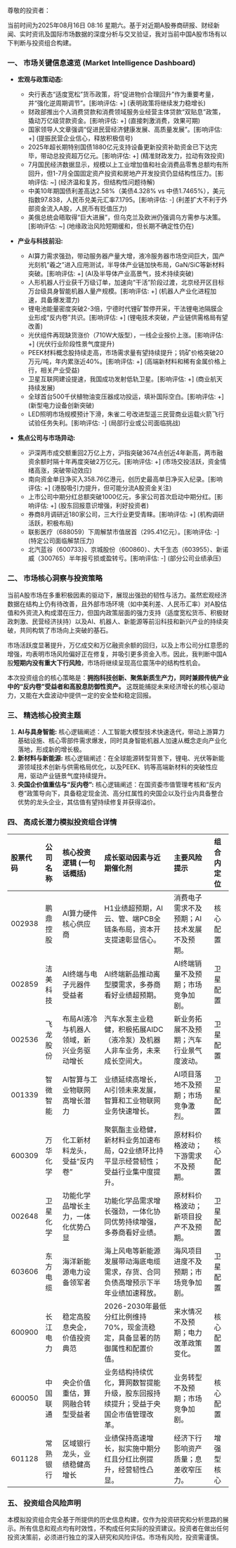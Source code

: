 尊敬的投资者：

当前时间为2025年08月16日 08:16 星期六。基于对近期A股券商研报、财经新闻、实时资讯及国际市场数据的深度分析与交叉验证，我对当前中国A股市场有以下判断与投资组合构建。

### 一、 市场关键信息速览 (Market Intelligence Dashboard)

*   **宏观与政策动态:**
    *   央行表态“适度宽松”货币政策，将“促进物价合理回升”作为重要考量，并“强化逆周期调节”。[影响评估: +] (表明政策将继续发力稳增长)
    *   财政部推出个人消费贷款和消费领域服务业经营主体贷款“双贴息”政策，撬动万亿级贷款资金。[影响评估: +] (直接刺激消费，效果可期)
    *   国家领导人文章强调“促进民营经济健康发展、高质量发展”。[影响评估: +] (提振民营企业信心，释放积极信号)
    *   2025年超长期特别国债1880亿元支持设备更新投资补助资金已下达完毕，带动总投资超万亿元。[影响评估: +] (精准财政发力，拉动有效投资)
    *   7月国民经济数据显示，规模以上工业增加值和社会消费品零售总额均有所回升，但1-7月全国固定资产投资和房地产开发投资仍显结构性压力。[影响评估: ~] (经济温和复苏，但结构性问题待解)
    *   中美10年期国债利差高达2.58%（美债4.328% vs 中债1.7465%），美元指数97.838，人民币兑美元汇率7.1795。[影响评估: -] (利差扩大不利于外部资金流入A股，人民币有贬值压力)
    *   美俄总统会晤取得“巨大进展”，但乌克兰及欧洲仍强调乌方需参与决策。[影响评估: ~] (地缘政治风险短期缓和，但长期不确定性仍在)

*   **产业与科技前沿:**
    *   AI算力需求强劲，带动服务器产量大增，液冷服务器市场空间巨大，国产光刻机“羲之”进入应用测试，半导体产业链加快布局，GaN/SiC等新材料突破。[影响评估: +] (AI及半导体产业高景气，技术持续突破)
    *   人形机器人行业获千万级订单，加速向“干活”阶段过渡，北京经开区目标万台级具身智能机器人量产规模。[影响评估: +] (机器人产业化进程加速，具备爆发潜力)
    *   锂电池能量密度突破2-3倍，宁德时代锂矿暂停开采，干法锂电池隔膜企业形成“反内卷”共识。[影响评估: +] (锂电技术突破，产业链供需格局有望改善)
    *   光伏组件再现缺货涨价（710W大版型），一线企业报价上涨。[影响评估: +] (光伏行业阶段性景气度提升)
    *   PEEK材料概念股持续走高，市场需求量有望持续提升；钨矿价格突破20万元/吨，年内累涨近40%。[影响评估: +] (高端新材料和稀有金属价格上行，相关产业受益)
    *   卫星互联网建设提速，我国成功发射低轨卫星。[影响评估: +] (商业航天持续发展)
    *   全球首台500千伏植物油变压器成功投运，填补国际空白。[影响评估: +] (新型电力设备创新突破)
    *   LED照明市场规模预计下滑，朱雀二号改进型遥三民营商业运载火箭飞行试验任务失利。[影响评估: -] (局部行业或公司面临挑战)

*   **焦点公司与市场异动:**
    *   沪深两市成交额重回2万亿上方，沪指突破3674点创近4年新高，两市融资余额时隔十年再度突破2万亿元。[影响评估: +] (市场交投活跃，资金情绪高涨，突破带动效应)
    *   南向资金单日净买入358.76亿港元，创历史最高单日净买入纪录。[影响评估: +] (港股吸引力提升，但可能分流A股资金关注)
    *   上市公司中期分红总额突破1000亿元，多家公司首次启动中期分红。[影响评估: +] (股东回报意识增强，利好投资者)
    *   券商8月调研近180家公司，三大行业更受青睐。[影响评估: +] (机构调研活跃，积极布局)
    *   联影医疗（688059）下周解禁市值居首（295.41亿元）。[影响评估: -] (特定公司面临解禁压力)
    *   北汽蓝谷（600733）、京城股份（600860）、大千生态（603955）、新诺威（300765）半年报亏损或盈转亏。[影响评估: -] (部分公司业绩承压)

### 二、 市场核心洞察与投资策略

当前A股市场在多重积极因素的驱动下，展现出强劲的韧性与活力。虽然宏观经济数据在结构上仍有待改善，且外部市场环境（如中美利差、人民币汇率）对A股估值和外资流入构成潜在压力，但国内政策层面的强力支持（适度宽松货币、积极财政刺激、民营经济扶持）以及AI、机器人、新能源等前沿科技和新兴产业的持续突破，共同构筑了市场向上突破的基石。

市场活跃度显著提升，万亿成交和万亿融资余额的回归，以及上市公司分红意愿的增强，均表明市场风险偏好正在修复，并吸引更多资金入市。因此，我判断中国A股**短期内没有重大下行风险**，市场将继续呈现高位震荡中的结构性机会。

本次投资组合的核心策略是：**拥抱科技创新、聚焦新质生产力，同时兼顾传统产业中的“反内卷”受益者和高股息防御性资产。** 这既能捕捉未来经济增长的核心驱动力，又能在大盘波动中提供一定的安全垫和稳定回报。

### 三、 精选核心投资主题

1.  **AI与具身智能:** 核心逻辑阐述：人工智能大模型技术快速迭代，带动上游算力基础设施、核心零部件需求爆发，同时具身智能机器人加速从概念走向产业化落地，形成新的增长极。
2.  **新材料与新能源:** 核心逻辑阐述：在全球能源转型背景下，锂电、光伏等新能源领域技术创新与供需格局优化，以及PEEK、钨等高端新材料的突破性应用，驱动产业链景气度持续提升。
3.  **央国企价值重估与“反内卷”:** 核心逻辑阐述：在国资委市值管理考核和“反内卷”政策导向下，具备稳定现金流、高分红属性的央国企以及行业内具备整合优势的龙头企业，其估值有望持续修复并获得溢价。

### 四、 高成长潜力模拟投资组合详情

| 股票代码 | 公司名称   | 核心投资逻辑 (一句话概括)                  | 成长驱动因素与近期催化剂                                                                                               | 主要风险提示                               | 组合内定位   |
| :------- | :--------- | :--------------------------------------- | :--------------------------------------------------------------------------------------------------------------------- | :----------------------------------------- | :----------- |
| 002938   | 鹏鼎控股   | AI算力硬件核心供应商                       | H1业绩超预期，AI云、管、端PCB全链条布局，资本开支提速彰显信心。                                                      | 消费电子需求不及预期；AI技术发展不及预期。 | 核心配置     |
| 002859   | 洁美科技   | AI终端与电子元器件受益者                   | AI终端新品推动离型膜需求，多券商看好业绩超预期。                                                                     | AI终端销量不及预期；市场竞争加剧。         | 卫星配置     |
| 002536   | 飞龙股份   | 布局AI液冷与机器人领域，新兴业务驱动增长 | 汽车水泵主业稳健，积极拓展AIDC（液冷泵）及机器人非车业务，未来成长空间大。                                          | 新业务拓展不及预期；汽车行业景气度波动。 | 卫星配置     |
| 001339   | 智微智能   | AI智算与工业物联网高增长潜力             | 业绩延续高增长，AI引领未来发展，智算和工业物联网业务快速增长。                                                       | AI项目落地不及预期；市场竞争激烈。         | 卫星配置     |
| 600309   | 万华化学   | 化工新材料龙头，受益“反内卷”             | 聚氨酯主业稳健，新材料业务加速布局，Q2业绩环比持平显示经营韧性；受益行业集中度提升。                                | 原材料价格波动；下游需求不及预期。         | 核心配置     |
| 002648   | 卫星化学   | 功能化学品增长主力，一体化优势凸显       | 功能化学品需求增长强劲，一体化协同优势持续增强，多券商看好业绩。                                                     | 原材料价格波动；新项目投产不及预期。       | 卫星配置     |
| 603606   | 东方电缆   | 海洋新能源电力设备领军者                   | 海上风电等新能源发展带动海底电缆需求，存货、合同负债高增预示下半年业绩加速释放。                                     | 海风项目进度不及预期；市场竞争加剧。       | 卫星配置     |
| 600900   | 长江电力   | 稳定高股息央企，价值投资典范             | 2026-2030年最低分红比例维持70%，现金流稳定，具备显著的防御属性和配置价值。                                          | 来水情况不及预期；电力改革政策变化。       | 核心配置     |
| 600050   | 中国联通   | 央企价值重估，算网融合转型受益者         | 业务结构持续优化，算网数智提能升级，股东回报持续提升；受益于央国企市值管理改革。                                     | 业务转型不及预期；市场竞争加剧。           | 核心配置     |
| 601128   | 常熟银行   | 区域银行龙头，业绩稳健高增长             | 业绩保持高速增长，拟实施中期分红且分红比例提升，经营韧性凸显。                                                       | 经济下行影响资产质量；息差收窄压力。       | 增强型核心   |

### 五、 投资组合风险声明

本模拟投资组合完全基于所提供的历史信息构建，仅作为投资研究和分析思路的展示。所有信息和观点均有时效性，不构成任何实际的投资建议。投资者在做出任何投资决策前，必须进行独立的深入研究和风险评估。市场有风险，投资需谨慎。